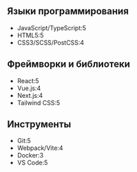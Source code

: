 ## Языки программирования
- JavaScript/TypeScript:5
- HTML5:5
- CSS3/SCSS/PostCSS:4

## Фреймворки и библиотеки
- React:5
- Vue.js:4
- Next.js:4
- Tailwind CSS:5

## Инструменты
- Git:5
- Webpack/Vite:4
- Docker:3
- VS Code:5
